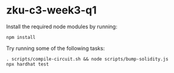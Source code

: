 # zku-c3-week3-q1

Install the required node modules by running:
```shell
npm install
```

Try running some of the following tasks:

```shell
. scripts/compile-circuit.sh && node scripts/bump-solidity.js
npx hardhat test
```
